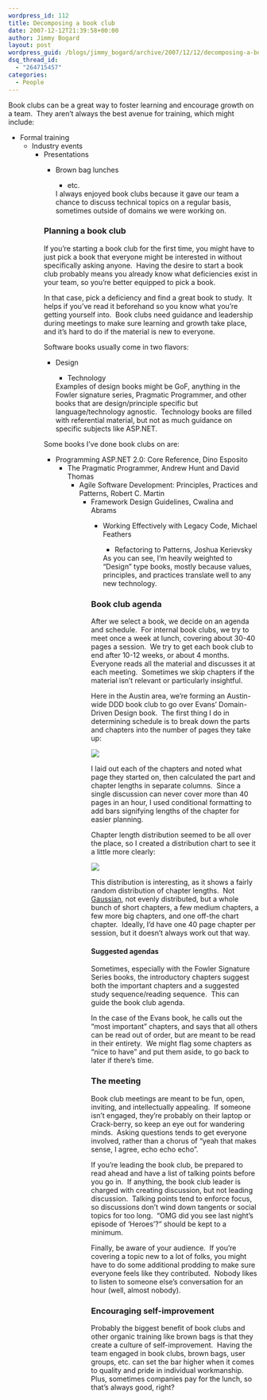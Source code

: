 ```yaml
---
wordpress_id: 112
title: Decomposing a book club
date: 2007-12-12T21:39:58+00:00
author: Jimmy Bogard
layout: post
wordpress_guid: /blogs/jimmy_bogard/archive/2007/12/12/decomposing-a-book-club.aspx
dsq_thread_id:
  - "264715457"
categories:
  - People
---
```

Book clubs can be a great way to foster learning and encourage growth on a team.&nbsp; They aren&#8217;t always the best avenue for training, which might include:

  * Formal training 
      * Industry events 
          * Presentations 
              * Brown bag lunches 
                  * etc.</ul> 
                I always enjoyed book clubs because it gave our team a chance to discuss technical topics on a regular basis, sometimes outside of domains we were working on.
                
                ### Planning a book club
                
                If you&#8217;re starting a book club for the first time, you might have to just pick a book that everyone might be interested in without specifically asking anyone.&nbsp; Having the desire to start a book club probably means you already know what deficiencies exist in your team, so you&#8217;re better equipped to pick a book.
                
                In that case, pick a deficiency and find a great book to study.&nbsp; It helps if you&#8217;ve read it beforehand so you know what you&#8217;re getting yourself into.&nbsp; Book clubs need guidance and leadership during meetings to make sure learning and growth take place, and it&#8217;s hard to do if the material is new to everyone.&nbsp; 
                
                Software&nbsp;books usually come in two flavors:
                
                  * Design 
                      * Technology</ul> 
                    Examples of design books might be GoF, anything in the Fowler signature series, Pragmatic Programmer, and other books that are design/principle specific but language/technology agnostic.&nbsp; Technology books are filled with referential material, but not as much guidance on specific subjects like ASP.NET.
                    
                    Some books I&#8217;ve done book clubs on are:
                    
                      * Programming ASP.NET 2.0: Core Reference, Dino Esposito 
                          * The Pragmatic Programmer, Andrew Hunt and David Thomas 
                              * Agile Software Development: Principles, Practices and Patterns, Robert C. Martin 
                                  * Framework Design Guidelines, Cwalina and Abrams 
                                      * Working Effectively with Legacy Code, Michael Feathers 
                                          * Refactoring to Patterns, Joshua Kerievsky</ul> 
                                        As you can see, I&#8217;m heavily weighted to &#8220;Design&#8221; type books, mostly because values, principles, and practices translate well to any new technology.
                                        
                                        ### Book club agenda
                                        
                                        After we select a book, we decide on an agenda and schedule.&nbsp; For internal book clubs, we try to meet once a week at lunch, covering about 30-40 pages a session.&nbsp; We try to get each book club to end after 10-12 weeks, or about 4 months.&nbsp; Everyone reads all the material and discusses it at each meeting.&nbsp; Sometimes we skip chapters if the material isn&#8217;t relevant or particularly insightful.
                                        
                                        Here in the Austin area, we&#8217;re forming an Austin-wide DDD book club to go over Evans&#8217; Domain-Driven Design book.&nbsp; The first thing I do in determining schedule is to break down the parts and chapters into the number of pages they take up:
                                        
                                         ![](http://grabbagoftimg.s3.amazonaws.com/book_club_breakdown.PNG)
                                        
                                        I laid out each of the chapters and noted what page they started on, then calculated the part and chapter lengths in separate columns.&nbsp; Since a single discussion can never cover more than 40 pages in an hour, I used&nbsp;conditional formatting to add bars signifying lengths of the chapter for easier planning.
                                        
                                        Chapter length distribution seemed to be all over the place, so I created a distribution chart to see it a little more clearly:
                                        
                                         ![](http://grabbagoftimg.s3.amazonaws.com/chapter_distribution.PNG)
                                        
                                        This distribution is interesting, as it shows a fairly random distribution of chapter lengths.&nbsp; Not [Gaussian](http://en.wikipedia.org/wiki/Normal_distribution), not evenly distributed, but a whole bunch of short chapters, a few medium chapters, a few more big chapters, and one off-the chart chapter.&nbsp; Ideally, I&#8217;d have one 40 page chapter per session, but it doesn&#8217;t always work out that way.
                                        
                                        #### Suggested agendas
                                        
                                        Sometimes, especially with the Fowler Signature Series books, the introductory chapters suggest both the important chapters and a suggested study sequence/reading sequence.&nbsp; This can guide the book club agenda.
                                        
                                        In the case of the Evans book, he calls out the &#8220;most important&#8221; chapters, and says that all others can be read out of order, but are meant to be read in their entirety.&nbsp; We might flag some chapters as &#8220;nice to have&#8221; and put them aside, to go back to later if there&#8217;s time.
                                        
                                        ### The meeting
                                        
                                        Book club meetings are meant to be fun, open, inviting, and intellectually appealing.&nbsp; If someone isn&#8217;t engaged, they&#8217;re probably on their laptop or Crack-berry, so keep an eye out for wandering minds.&nbsp; Asking questions tends to get everyone involved, rather than a chorus of &#8220;yeah that makes sense, I agree, echo echo echo&#8221;.
                                        
                                        If you&#8217;re leading the book club, be prepared to read ahead and have a list of talking points before you go in.&nbsp; If anything, the book club leader is charged with creating discussion, but not leading discussion.&nbsp; Talking points tend to enforce focus, so discussions don&#8217;t wind down tangents or social topics for too long.&nbsp; &#8220;OMG did you see last night&#8217;s episode of &#8216;Heroes&#8217;?&#8221; should be kept to a minimum.
                                        
                                        Finally, be aware of your audience.&nbsp; If you&#8217;re covering a topic new to a lot of folks, you might have to do some additional prodding to make sure everyone feels like they contributed.&nbsp; Nobody likes to listen to someone else&#8217;s conversation for an hour (well, almost nobody).
                                        
                                        ### Encouraging self-improvement
                                        
                                        Probably the biggest benefit of book clubs and other organic training like brown bags is that they create a culture of self-improvement.&nbsp; Having the team engaged in book clubs, brown bags, user groups, etc. can set the bar higher when it comes to quality and pride in individual workmanship.&nbsp; Plus, sometimes companies pay for the lunch, so that&#8217;s always good, right?
